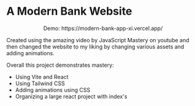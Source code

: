 # A Modern Bank Website


<p align="center">Demo: https://modern-bank-app-xi.vercel.app/</p>

Created using the amazing video by JavaScript Mastery on youtube and then changed the website to my liking by changing various assets and adding animations.

Overall this project demonstrates mastery:
- Using Vite and React
- Using Tailwind CSS
- Adding animations using CSS
- Organizing a large react project with index's

